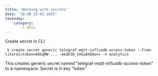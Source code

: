 ```yaml
---
title: 'Working with secrets'
date: '18:48 15-02-2025'
taxonomy:
    category:
        - docs
---
```


Create secret in CLI

     k create secret generic telegraf-mqtt-influxdb-access-token --from-literal=token=66GqMW ... -em1K3O_SXGu4XOXw== -n analytics

This creates generic secret named "telegraf-mqtt-influxdb-access-token" to a-namespace. Secret is in key "token"
